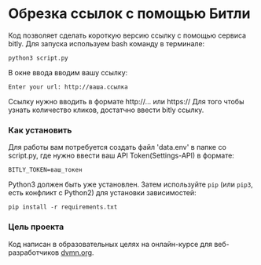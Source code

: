 # Обрезка ссылок с помощью Битли

Код позволяет сделать короткую версию ссылку с помощью сервиса bitly. Для запуска используем bash команду в терминале:
```
python3 script.py
```
В окне ввода вводим вашу ссылку:


```Enter your url: http://ваша.ссылка```


Ссылку нужно вводить в формате http://... или https://
Для того чтобы узнать количество кликов, достатчно ввести bitly ссылку.


### Как установить
Для работы вам потребуется создать файл 'data.env' в папке со script.py, где нужно ввести ваш API Token(Settings-API) в формате:
```
BITLY_TOKEN=ваш_токен
```
Python3 должен быть уже установлен. 
Затем используйте `pip` (или `pip3`, есть конфликт с Python2) для установки зависимостей:
```
pip install -r requirements.txt
```

### Цель проекта

Код написан в образовательных целях на онлайн-курсе для веб-разработчиков [dvmn.org](https://dvmn.org/).